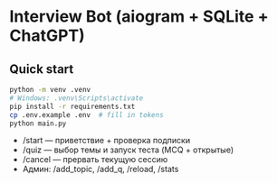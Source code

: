 # Interview Bot (aiogram + SQLite + ChatGPT)

## Quick start
```bash
python -m venv .venv
# Windows: .venv\Scripts\activate
pip install -r requirements.txt
cp .env.example .env  # fill in tokens
python main.py
```

- /start — приветствие + проверка подписки
- /quiz — выбор темы и запуск теста (MCQ + открытые)
- /cancel — прервать текущую сессию
- Админ: /add_topic, /add_q, /reload, /stats
